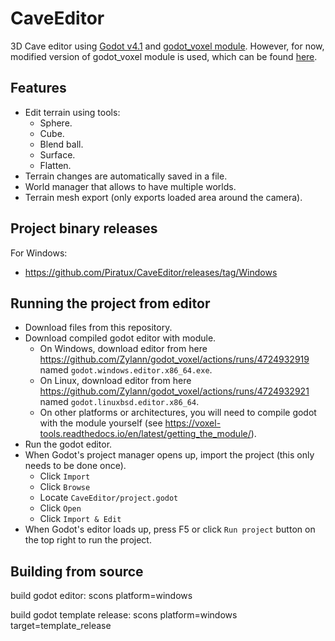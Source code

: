# CaveEditor
3D Cave editor using [Godot v4.1](https://godotengine.org/) and [godot_voxel module](https://github.com/Zylann/godot_voxel). However, for now, modified version of godot_voxel module is used, which can be found [here](https://github.com/Piratux/godot_voxel).

## Features
- Edit terrain using tools:
  - Sphere.
  - Cube.
  - Blend ball.
  - Surface.
  - Flatten.
- Terrain changes are automatically saved in a file.
- World manager that allows to have multiple worlds.
- Terrain mesh export (only exports loaded area around the camera).

## Project binary releases
For Windows:
- https://github.com/Piratux/CaveEditor/releases/tag/Windows <br />

## Running the project from editor
- Download files from this repository.
- Download compiled godot editor with module.
  - On Windows, download editor from here https://github.com/Zylann/godot_voxel/actions/runs/4724932919 named 
`godot.windows.editor.x86_64.exe`.
  - On Linux, download editor from here https://github.com/Zylann/godot_voxel/actions/runs/4724932921 named `godot.linuxbsd.editor.x86_64`.
  - On other platforms or architectures, you will need to compile godot with the module yourself (see https://voxel-tools.readthedocs.io/en/latest/getting_the_module/).
- Run the godot editor.
- When Godot's project manager opens up, import the project (this only needs to be done once).
  - Click `Import`
  - Click `Browse`
  - Locate `CaveEditor/project.godot`
  - Click `Open`
  - Click `Import & Edit`
- When Godot's editor loads up, press F5 or click `Run project` button on the top right to run the project.

## Building from source
build godot editor:
scons platform=windows

build godot template release:
scons platform=windows target=template_release
